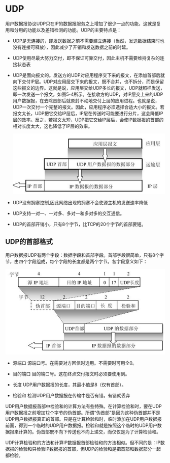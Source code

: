 # UDP

用户数据报协议UDP只在IP的数据报服务之上增加了很少一点的功能，这就是复用和分用的功能以及差错检测的功能。UDP的主要特点是：

* UDP是无连接的，即发送数据之前不需要建立连接（当然，发送数据结束时也没有连接可释放），因此减少了开销和发送数据之前的时延。

* UDP使用尽最大努力交付，即不保证可靠交付，因此主机不需要维持复杂的连接状态表

* UDP是面向报文的。发送方的UDP对应用程序交下来的报文，在添加首部后就向下交付IP层。UDP对应用层交下来的报文，既不合并，也不拆分，而是保留这些报文的边界。这就是说，应用层交给UDP多长的报文，UDP就照样发送，即一次发送一个报文，如图5-4所示。在接收方的UDP，对IP层交上来的UDP用户数据报，在去除首部后就原封不动地交付上层的应用进程。也就是说，UDP一次交付一个完整的报文。因此，应用程序必须选择合适大小的报文。若报文太长，UDP把它交给IP层后，IP层在传送时可能要进行分片，这会降低IP层的效率。反之，若报文太短，UDP把它交给IP层后，会使IP数据报的首部的相对长度太大，这也降低了IP层的效率。

    ![](./img/40.jpeg)

* UDP没有拥塞控制,因此网络出现的拥塞不会使源主机的发送速率降低

* UDP支持一对一、一对多、多对一和多对多的交互通信。

* UDP的首部开销小，只有8个字节，比TCP的20个字节的首部要短。

## UDP的首部格式

用户数据报UDP有两个字段：数据字段和首部字段。首部字段很简单，只有8个字节，由四个字段组成，每个字段的长度都是两个字节。各字段意义如下：

![](./img/41.jpeg)

* 源端口 源端口号。在需要对方回信时选用。不需要时可用全0。

* 目的端口 目的端口号。这在终点交付报文时必须要使用到。

* 长度 UDP用户数据报的长度，其最小值是8（仅有首部）。

* 检验和 检测UDP用户数据报在传输中是否有错。有错就丢弃

UDP用户数据报首部中检验和的计算方法有些特殊。在计算检验和时，要在UDP用户数据报之前增加12个字节的伪首部。所谓“伪首部”是因为这种伪首部并不是UDP用户数据报真正的首部。只是在计算检验和时，临时添加在UDP用户数据报前面，得到一个临时的UDP用户数据报。检验和就是按照这个临时的UDP用户数据报来计算的。伪首部既不向下传送也不向上递交，而仅仅是为了计算检验和。

UDP计算检验和的方法和计算IP数据报首部检验和的方法相似。但不同的是：IP数据报的检验和只检验IP数据报的首部，但UDP的检验和是把首部和数据部分一起都检验。







